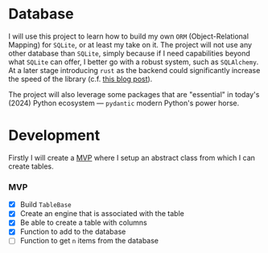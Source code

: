 # Database
I will use this project to learn how to build my own `ORM` (Object-Relational Mapping) for `SQLite`, or at least my take on it. The project will not use any other database than `SQLite`, simply because if I need capabilities beyond what `SQLite` can offer, I better go with a robust system, such as `SQLAlchemy`. At a later stage introducing `rust` as the backend could significantly increase the speed of the library (c.f. [this blog post](https://avi.im/blag/2021/fast-sqlite-inserts/)).

The project will also leverage some packages that are "essential" in today's (2024) Python ecosystem — `pydantic` modern Python's power horse.

# Development
Firstly I will create a [MVP](https://en.wikipedia.org/wiki/Minimum_viable_product) where I setup an abstract class from which I can create tables.
### MVP
- [X] Build `TableBase`
- [X] Create an engine that is associated with the table
- [X] Be able to create a table with columns
- [X] Function to add to the database
- [ ] Function to get `n` items from the database
